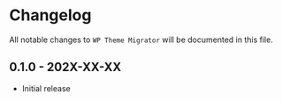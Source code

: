 # Changelog

All notable changes to `WP Theme Migrator` will be documented in this file.

## 0.1.0 - 202X-XX-XX

- Initial release
